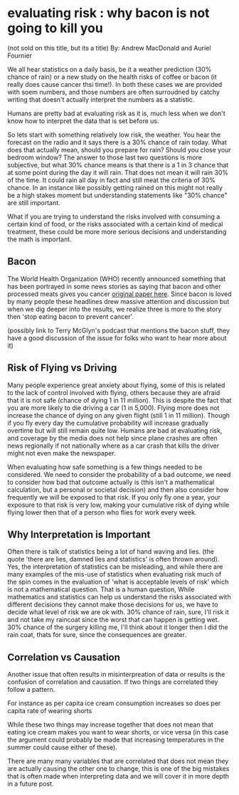 # evaluating risk : why bacon is not going to kill you
(not sold on this title, but its a title)
By: Andrew MacDonald and Auriel Fournier

We all hear statistics on a daily basis, be it a weather prediction (30% chance of rain) or a new study on the health risks of coffee or bacon (it really does cause cancer thsi time!). In both these cases we are provided with soem numbers, and those numbers are often surroudned by catchy writing that doesn't actually interpret the numbers as a statistic. 

Humans are pretty bad at evaluating risk as it is, much less when we don't know how to interpret the data that is set before us. 

So lets start with something relatively low risk, the weather. You hear the forecast on the radio and it says there is a 30% chance of rain today. What does that actually mean, should you prepare for rain? Should you close your bedroom window? The answer to those last two questions is more subjective, but what 30% chance means is that there is a 1 in 3 chance that at some point during the day it will rain. That does not mean it will rain 30% of the time. It could rain all day in fact and still meat the criteria of 30% chance. In an instance like possibly getting rained on this might not really be a high stakes moment but understanding statements like "30% chance" are still important. 

What if you are trying to understand the risks involved with consuming a certain kind of food, or the risks associated with a certain kind of medical treatment, these could be more more serious decisions and understanding the math is important. 

## Bacon

The World Health Organization (WHO) recently announced something that has been portrayed in some news stories as saying that bacon and other processed meats gives you cancer [original paper here](http://www.thelancet.com/journals/lanonc/article/PIIS1470-2045%2815%2900444-1/fulltext). Since bacon is loved by many people these headlines drew massive attention and discussion but when we dig deeper into the results, we realize three is more to the story then 'stop eating bacon to prevent cancer'.

(possibly link to Terry McGlyn's podcast that mentions the bacon stuff, they have a good discussion of the issue for folks who want to hear more about it)

## Risk of Flying vs Driving

Many people experience great anxiety about flying, some of this is related to the lack of control involved with flying, others because they are afraid that it is not safe (chance of dying 1 in 11 million). This is despite the fact that you are more likely to die driving a car (1 in 5,000). Flying more does not increase the chance of dying on any given flight (still 1 in 11 million). Though if you fly every day the cumulative probability will increase gradually overtime but will still remain quite low. Humans are bad at evaluating risk, and coverage by the media does not help since plane crashes are often news regionally if not nationally where as a car crash that kills the driver might not even make the newspaper. 

When evaluating how safe something is a few things needed to be considered. We need to consider the probability of a bad outcome, we need to consider how bad that outcome actually is (this isn't a mathematical calculation, but a personal or societal decision) and then also consider how frequently we will be exposed to that risk. If you only fly one a year, your exposure to that risk is very low, making your cumulative risk of dying while flying lower then that of a person who flies for work every week. 

## Why Interpretation is Important

Often there is talk of statistics being a lot of hand waving and lies. (the quote 'there are lies, damned lies and statistics' is often thrown around). Yes, the interpretation of statistics can be misleading, and while there are many examples of the mis-use of statistics when evaluating risk much of the spin comes in the evaluation of 'what is acceptable levels of risk' which is not a mathematical question. That is a human question, While mathematics and statistics can help us understand the risks associated with different decisions they cannot make those decisions for us, we have to decide what level of risk we are ok with. 30% chance of rain, sure, I'll risk it and not take my raincoat since the worst that can happen is getting wet. 30% chance of the surgery killing me, I'll think about it longer then I did the rain coat, thats for sure, since the consequences are greater. 

## Correlation vs Causation

Another issue that often results in misinterpreation of data or results is the confusion of correlation and causation. If two things are correlated they follow a pattern.

For instance as per capita ice cream consumption increases so does per capita rate of wearing shorts

While these two things may increase together that does not mean that eating ice cream makes you want to wear shorts, or vice versa (in this case the argument could probably be made that increasing temperatures in the summer could cause either of these).

There are many many variables that are correlated that does not mean they are actually causing the other one to change, this is one of the big mistakes that is often made when interpreting data and we will cover it in more depth in a future post. 
